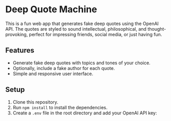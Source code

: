 # Deep Quote Machine

This is a fun web app that generates fake deep quotes using the OpenAI API. The quotes are styled to sound intellectual, philosophical, and thought-provoking, perfect for impressing friends, social media, or just having fun.

## Features

- Generate fake deep quotes with topics and tones of your choice.
- Optionally, include a fake author for each quote.
- Simple and responsive user interface.

## Setup

1. Clone this repository.
2. Run `npm install` to install the dependencies.
3. Create a `.env` file in the root directory and add your OpenAI API key:
